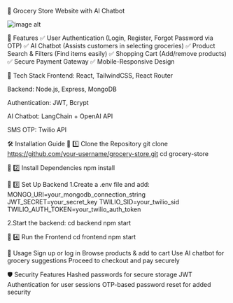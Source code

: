 🛒 Grocery Store Website with AI Chatbot

![image alt](https://github.com/riyasah0963/Computer2003/blob/master/Screenshot.jpg?raw=true)


🚀 Features
✅ User Authentication (Login, Register, Forgot Password via OTP)
✅ AI Chatbot (Assists customers in selecting groceries)
✅ Product Search & Filters (Find items easily)
✅ Shopping Cart (Add/remove products)
✅ Secure Payment Gateway
✅ Mobile-Responsive Design

📌 Tech Stack
Frontend: React, TailwindCSS, React Router

Backend: Node.js, Express, MongoDB

Authentication: JWT, Bcrypt

AI Chatbot: LangChain + OpenAI API

SMS OTP: Twilio API

🛠️ Installation Guide
🔹 1️⃣ Clone the Repository
git clone https://github.com/your-username/grocery-store.git
cd grocery-store

🔹 2️⃣ Install Dependencies
npm install

🔹 3️⃣ Set Up Backend
1.Create a .env file and add:
MONGO_URI=your_mongodb_connection_string
JWT_SECRET=your_secret_key
TWILIO_SID=your_twilio_sid
TWILIO_AUTH_TOKEN=your_twilio_auth_token

2.Start the backend:
cd backend
npm start

🔹 4️⃣ Run the Frontend
cd frontend
npm start

🎯 Usage
Sign up or log in
Browse products & add to cart
Use AI chatbot for grocery suggestions
Proceed to checkout and pay securely

🛡️ Security Features
Hashed passwords for secure storage
JWT Authentication for user sessions
OTP-based password reset for added security

